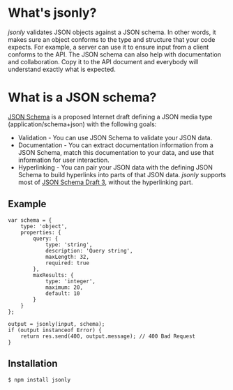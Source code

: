# What's jsonly?

_jsonly_ validates JSON objects against a JSON schema.
In other words, it makes sure an object conforms to the type and structure that your code expects.
For example, a server can use it to ensure input from a client conforms to the API.
The JSON schema can also help with documentation and collaboration. Copy it to the API document and everybody will understand exactly what is expected.

# What is a JSON schema?

[JSON Schema](http://json-schema.org/) is a proposed Internet draft defining a JSON media type (application/schema+json) with the following goals:
* Validation - You can use JSON Schema to validate your JSON data.
* Documentation - You can extract documentation information from a JSON Schema, match this documentation to your data, and use that information for user interaction.
* Hyperlinking - You can pair your JSON data with the defining JSON Schema to build hyperlinks into parts of that JSON data.
_jsonly_ supports most of [JSON Schema Draft 3](http://tools.ietf.org/html/draft-zyp-json-schema-03), without the hyperlinking part.

## Example

    var schema = {
    	type: 'object',
    	properties: {
    		query: {
    			type: 'string',
    			description: 'Query string',
    			maxLength: 32,
    			required: true
    		},
    		maxResults: {
    			type: 'integer',
    			maximum: 20,
    			default: 10
    		}
    	}
    };

    output = jsonly(input, schema);
    if (output instanceof Error) {
    	return res.send(400, output.message); // 400 Bad Request
    }

## Installation

    $ npm install jsonly




